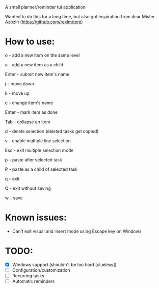 A small planner/reminder tui application

Wanted to do this for a long time, but also got inspiration from dear Mister Azozin (https://github.com/rexim/tore)

# How to use:

o - add a new item on the same level

a - add a new item as a child

Enter - submit new item's name

j - move down

k - move up

c - change item's name

Enter - mark item as done

Tab - collapse an item

d - delete selection (deleted tasks get copied)

v - enable multiple line selection

Esc - exit multiple selection mode

p - paste after selected task

P - paste as a child of selected task

q - exit

Q - exit without saving

w - save

# Known issues:
- Can't exit visual and insert mode using Escape key on Windows

# TODO:
- [x] Windows support (shouldn't be too hard [clueless])
- [ ] Configuration/customization
- [ ] Recurring tasks
- [ ] Automatic reminders
